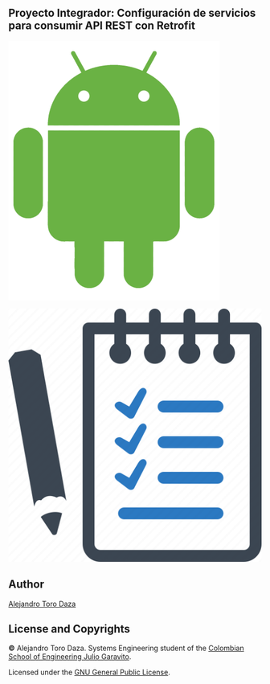 ## Proyecto Integrador: Configuración de servicios para consumir API REST con Retrofit

![img](https://github.com/Skullzo/IETI-Lab10/blob/main/img/Android3.png)

![img](https://github.com/Skullzo/IETI-Lab10/blob/main/img/Task%20Planner.png)

## Author

[Alejandro Toro Daza](https://github.com/Skullzo)

## License and Copyrights

**©** Alejandro Toro Daza. Systems Engineering student of the [Colombian School of Engineering Julio Garavito](https://www.escuelaing.edu.co/es/).

Licensed under the [GNU General Public License](https://github.com/Skullzo/IETI-Lab10/blob/main/LICENSE).